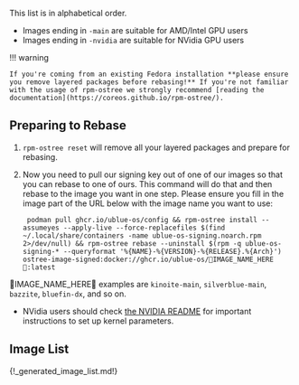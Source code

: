 This list is in alphabetical order. 

- Images ending in `-main` are suitable for AMD/Intel GPU users
- Images ending in `-nvidia` are suitable for NVidia GPU users

!!! warning

    If you're coming from an existing Fedora installation **please ensure you remove layered packages before rebasing!** If you're not familiar with the usage of rpm-ostree we strongly recommend [reading the documentation](https://coreos.github.io/rpm-ostree/).

## Preparing to Rebase 

1. `rpm-ostree reset` will remove all your layered packages and prepare for rebasing. 
2. Now you need to pull our signing key out of one of our images so that you can rebase to one of ours. This command will do that and then rebase to the image you want in one step. Please ensure you fill in the image part of the URL below with the image name you want to use:

        podman pull ghcr.io/ublue-os/config && rpm-ostree install --assumeyes --apply-live --force-replacefiles $(find ~/.local/share/containers -name ublue-os-signing.noarch.rpm 2>/dev/null) && rpm-ostree rebase --uninstall $(rpm -q ublue-os-signing-* --queryformat '%{NAME}-%{VERSION}-%{RELEASE}.%{Arch}') ostree-image-signed:docker://ghcr.io/ublue-os/🚨IMAGE_NAME_HERE🚨:latest

🚨IMAGE_NAME_HERE🚨 examples are `kinoite-main`, `silverblue-main`, `bazzite`, `bluefin-dx`, and so on.

- NVidia users should check [the NVIDIA README](https://universal-blue.org/images/nvidia/) for important instructions to set up kernel parameters.
   
## Image List

{!_generated_image_list.md!}
